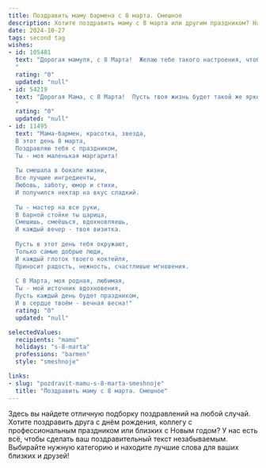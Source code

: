 ```yaml
---
title: Поздравить маму бармена с 8 марта. Смешное
description: Хотите поздравить маму с 8 марта или другим праздником? Наш ИИ создаст незабываемое поздравление, а вы обязательно выделитесь среди других.  
date: 2024-10-27
tags: second tag
wishes:
- id: 105481
  text: "Дорогая мамуля, с 8 Марта!  Желаю тебе такого настроения, чтобы даже самые крепкие коктейли казались тебе компотом! Пусть твой праздник будет ярким, как лучшие творения за барной стойкой, а улыбка – такой же искристой, как самый лучший шампанский!  Будь здорова и счастлива, и пусть все твои желания исполняются, как по взмаху волшебной шейкерной ложки!
  "
  rating: "0"
  updated: "null"
- id: 54219
  text: "Дорогая Мама, с 8 Марта!  Пусть твоя жизнь будет такой же яркой и разнообразной, как коктейльная карта в твоем любимом баре! 😉  А чтобы все клиенты были довольны, никогда не забывай – улыбка бармена – это главный ингредиент! 🎉
  "
  rating: "0"
  updated: "null"
- id: 11495
  text: "Мама-бармен, красотка, звезда,
  В этот день 8 марта,
  Поздравляю тебя с праздником,
  Ты - моя маленькая маргарита!
  
  Ты смешала в бокале жизни,
  Все лучшие ингредиенты,
  Любовь, заботу, юмор и стихи,
  И получился нектар на вкус сладкий.
  
  Ты - мастер на все руки,
  В барной стойке ты царица,
  Смешишь, смеёшься, вдохновляешь,
  И каждый вечер - твоя визитка.
  
  Пусть в этот день тебя окружают,
  Только самые добрые люди,
  И каждый глоток твоего коктейля,
  Приносит радость, нежность, счастливые мгновения.
  
  С 8 Марта, моя родная, любимая,
  Ты - мой источник вдохновения,
  Пусть каждый день будет праздником,
  И в сердце твоём - вечная весна!"
  rating: "0"
  updated: "null"

selectedValues:
  recipients: "mamu"
  holidays: "s-8-marta"
  professions: "barmen"
  style: "smeshnoje"

links:
- slug: "pozdravit-mamu-s-8-marta-smeshnoje"
  title: "Поздравить маму с 8 марта. Смешное"
---
```


Здесь вы найдете отличную подборку поздравлений на любой случай.
Хотите поздравить друга с днём рождения, коллегу с профессиональным праздником или близких с Новым годом? У нас есть всё, чтобы сделать ваш поздравительный текст незабываемым. Выбирайте нужную категорию и находите лучшие слова для ваших близких и друзей!
